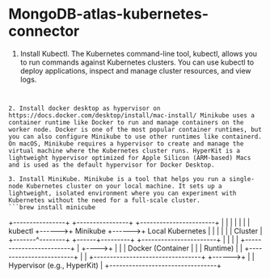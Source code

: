 # MongoDB-atlas-kubernetes-connector
1. Install Kubectl.  The Kubernetes command-line tool, kubectl, allows you to run commands against Kubernetes clusters. You can use kubectl to deploy applications, inspect and manage cluster resources, and view logs.
 
   
```brew install kubectl


2. Install docker desktop as hypervisor on https://docs.docker.com/desktop/install/mac-install/ Minikube uses a container runtime like Docker to run and manage containers on the worker node. Docker is one of the most popular container runtimes, but you can also configure Minikube to use other runtimes like containerd.
On macOS, Minikube requires a hypervisor to create and manage the virtual machine where the Kubernetes cluster runs. HyperKit is a lightweight hypervisor optimized for Apple Silicon (ARM-based) Macs and is used as the default hypervisor for Docker Desktop.

3. Install MiniKube. Minikube is a tool that helps you run a single-node Kubernetes cluster on your local machine. It sets up a lightweight, isolated environment where you can experiment with Kubernetes without the need for a full-scale cluster.
```brew install minicube

```
 +----------------+       +----------------+       +-----------------------+
 |                |       |                |       |                       |
 |   kubectl      +------>+    Minikube    +------>+  Local Kubernetes     |
 |                |       |                |       |    Cluster            |
 +-------^--------+       +------+---------+       +-----------------------+
         |                         |
         |                         |     +------------------------+
         |                         +---->+                        |
         |                               |  Docker (Container    |
         |                               |  Runtime)             |
         |                               +------------------------+
         |
         |       +---------------------------------+
         +------>+                                 |
                 |    Hypervisor (e.g., HyperKit)  |
                 +---------------------------------+

```




